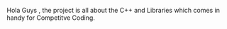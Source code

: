 Hola Guys , the project  is all about the C++ and Libraries which comes in handy for Competitve Coding.  
